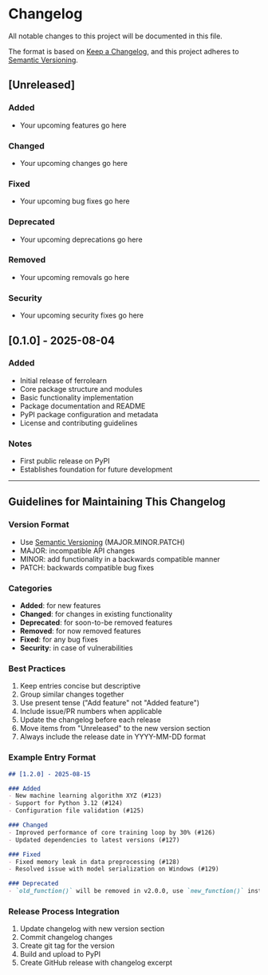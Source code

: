 # Changelog

All notable changes to this project will be documented in this file.

The format is based on [Keep a Changelog](https://keepachangelog.com/en/1.0.0/),
and this project adheres to [Semantic Versioning](https://semver.org/spec/v2.0.0.html).

## [Unreleased]

### Added
- Your upcoming features go here

### Changed
- Your upcoming changes go here

### Fixed
- Your upcoming bug fixes go here

### Deprecated
- Your upcoming deprecations go here

### Removed
- Your upcoming removals go here

### Security
- Your upcoming security fixes go here

## [0.1.0] - 2025-08-04

### Added
- Initial release of ferrolearn
- Core package structure and modules
- Basic functionality implementation
- Package documentation and README
- PyPI package configuration and metadata
- License and contributing guidelines

### Notes
- First public release on PyPI
- Establishes foundation for future development

---

## Guidelines for Maintaining This Changelog

### Version Format
- Use [Semantic Versioning](https://semver.org/) (MAJOR.MINOR.PATCH)
- MAJOR: incompatible API changes
- MINOR: add functionality in a backwards compatible manner
- PATCH: backwards compatible bug fixes

### Categories
- **Added**: for new features
- **Changed**: for changes in existing functionality
- **Deprecated**: for soon-to-be removed features
- **Removed**: for now removed features
- **Fixed**: for any bug fixes
- **Security**: in case of vulnerabilities

### Best Practices
1. Keep entries concise but descriptive
2. Group similar changes together
3. Use present tense ("Add feature" not "Added feature")
4. Include issue/PR numbers when applicable
5. Update the changelog before each release
6. Move items from "Unreleased" to the new version section
7. Always include the release date in YYYY-MM-DD format

### Example Entry Format
```markdown
## [1.2.0] - 2025-08-15

### Added
- New machine learning algorithm XYZ (#123)
- Support for Python 3.12 (#124)
- Configuration file validation (#125)

### Changed
- Improved performance of core training loop by 30% (#126)
- Updated dependencies to latest versions (#127)

### Fixed
- Fixed memory leak in data preprocessing (#128)
- Resolved issue with model serialization on Windows (#129)

### Deprecated
- `old_function()` will be removed in v2.0.0, use `new_function()` instead (#130)
```

### Release Process Integration
1. Update changelog with new version section
2. Commit changelog changes
3. Create git tag for the version
4. Build and upload to PyPI
5. Create GitHub release with changelog excerpt